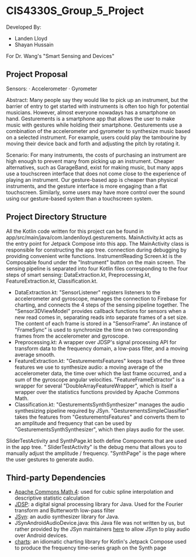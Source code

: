 # CIS4330S_Group_5_Project

Developed By:

- Landen Lloyd
- Shayan Hussain

For Dr. Wang's "Smart Sensing and Devices"

## Project Proposal

Sensors:
· Accelerometer
· Gyrometer

Abstract: Many people say they would like to pick up an instrument, but the barrier of entry to
get started with instruments is often too high for potential musicians. However, almost everyone
nowadays has a smartphone on hand. Gesturements is a smartphone app that allows the user
to make music with gestures while holding their smartphone. Gesturements use a combination
of the accelerometer and gyrometer to synthesize music based on a selected instrument. For
example, users could play the tambourine by moving their device back and forth and adjusting
the pitch by rotating it.

Scenario: For many instruments, the costs of purchasing an instrument are high enough to
prevent many from picking up an instrument. Cheaper alternatives, such as GarageBand, exist
for making music, but many apps use a touchscreen interface that does not come close to the
experience of playing an instrument. Our gesture-based app is cheaper than physical
instruments, and the gesture interface is more engaging than a flat touchscreen. Similarly, some
users may have more control over the sound using our gesture-based system than a
touchscreen system.

## Project Directory Structure

All the Kotlin code written for this project can be found
in app/src/main/java/com.landenlloyd.gesturements.
MainActivity.kt acts as the entry point for Jetpack Compose into this app. The MainActivity class is
responsible for constructing the app tree.
connection during debugging by providing convenient write functions. InstrumentReading Screen.kt is
the Composable found under the "Instrument" button on the main screen. The sensing pipeline is
separated into four Kotlin files corresponding to the four steps of smart sensing:
DataExtraction.kt, Preprocessing.kt, FeatureExtraction.kt, Classification.kt.

- DataExtraction.kt: "SensorListener" registers listeners to the accelerometer and gyroscope,
  manages the connection to Firebase for charting, and connects the 4 steps of the sensing pipeline
  together. The "Sensor3DViewModel" provides callback functions for sensors when a new read
  comes in, separating reads into separate frames of a set size. The content of each frame is stored
  in a "SensorFrame". An instance of "FrameSync" is used to synchronize the time on two
  corresponding frames from the accelerometer and gyroscope.
- Preprocessing.kt: A wrapper over JDSP's signal processing API for transform data to the frequency
  domain, a low-pass filter, and a moving average smooth.
- FeatureExtraction.kt: "GesturementsFeatures" keeps track of the three features we use to
  synthesize audio: a moving average of the accelerometer data, the time over which the last frame
  occurred, and a sum of the gyroscope angular velocities. "FeatureFrameExtractor" is a wrapper for
  several "DoubleArrayFeatureWrapper", which is itself a wrapper over the statistics functions
  provided by Apache Commons Math.
- Classification.kt: "GesturementsSynthSynthesizer" manages the audio synthesizing pipeline required
  by JSyn. "GesturementsSimpleClassifier" takes the features from "GesturementsFeatures" and
  converts them to an amplitude and frequency that can be used by "GesturementsSynthSynthesizer",
  which then plays audio for the user.

SliderTestActivity and SynthPage.kt both define Components that are used in the app tree. "
SliderTestActivity" is the debug menu that allows you to manually adjust the amplitude /
frequency. "SynthPage" is the page where the user gestures to generate audio.

## Third-party Dependencies

- [Apache Commons Math 4](https://commons.apache.org/proper/commons-math/): used for cubic spline
  interpolation and descriptive statistic calculation
- [JDSP](https://github.com/psambit9791/jdsp): a digital signal processing library for Java. Used
  for the Fourier transform and Butterworth low-pass filter
- [JSyn](https://github.com/philburk/jsyn): an audio synthesizer library for Java.
- JSynAndroidAudioDevice.java:
  this Java file was not written by us, but rather provided by the JSyn
  maintainers [here](http://www.softsynth.com/jsyn/beta/jsyn_on_android.php) to allow JSyn to play
  audio over Android devices.
- [charts](https://github.com/tehras/charts): an idiomatic charting library for Kotlin's Jetpack
  Compose used to produce the frequency time-series graph on the Synth page
